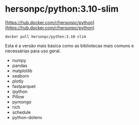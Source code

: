 # hersonpc/python:3.10-slim

[https://hub.docker.com/r/hersonpc/python](https://hub.docker.com/r/hersonpc/python)

```shell
docker pull hersonpc/python:3.10-slim
```

Esta é a versão mais básica como as bibliotecas mais comuns e necessárias para uso geral.

- numpy
- pandas
- matplotlib
- seaborn
- plotly
- fastparquet
- ipython
- Pillow
- pymongo
- rich
- schedule
- python-dotenv
